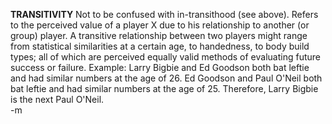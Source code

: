 <b>TRANSITIVITY</b>
Not to be confused with in-transithood (see above).  Refers to the perceived value of a player X due to his relationship to another (or group) player.  A transitive relationship between two players might range from statistical similarities at a certain age, to handedness, to body build types; all of which are perceived equally valid methods of evaluating future success or failure.    Example: Larry Bigbie and Ed Goodson both bat leftie and had similar numbers at the age of 26.  Ed Goodson and Paul O'Neil both bat leftie and had similar numbers at the age of 25.  Therefore, Larry Bigbie is the next Paul O'Neil.<br/>
-m